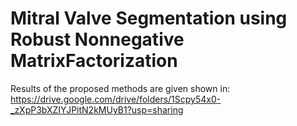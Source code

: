 # Mitral Valve Segmentation using Robust Nonnegative MatrixFactorization

Results of the proposed methods are given shown in: https://drive.google.com/drive/folders/1Scpy54x0-_zXpP3bXZIYJPitN2kMUyB1?usp=sharing
